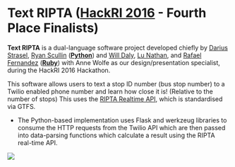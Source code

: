 # **Text RIPTA** ([HackRI 2016](http://hackri.com/) - Fourth Place Finalists)

**Text RIPTA** is a dual-language software project developed chiefly by [Darius Strasel](https://github.com/dariusstrasel), [Ryan Scullin](https://github.com/RCScullin) (**[Python]()**) and [Will Daly](https://github.com/willdaly), [Lu Nathan](https://github.com/neugierige), and [Rafael Fernandez](https://github.com/myztajay) (**[Ruby](https://github.com/willdaly/ripta-rails)**) with Anne Wolfe as our design/presentation specialist, during the HackRI 2016 Hackathon. 

This software allows users to text a stop ID number (bus stop number) to a Twilio enabled phone number and learn how close it is! (Relative to the number of stops)
This uses the [RIPTA Realtime API](realtime.ripta.com:81), which is standardised via GTFS.

* The Python-based implementation uses Flask and werkzeug libraries to consume the HTTP requests from the Twilio API which are then passed into data-parsing functions which calculate a result using the RIPTA real-time API.

[![](https://i.imgsafe.org/5bd71ecb06.png)](https://riptada.slack.com/files/anne/F3AES2ZR8/next_bus_text_code.m4v)
